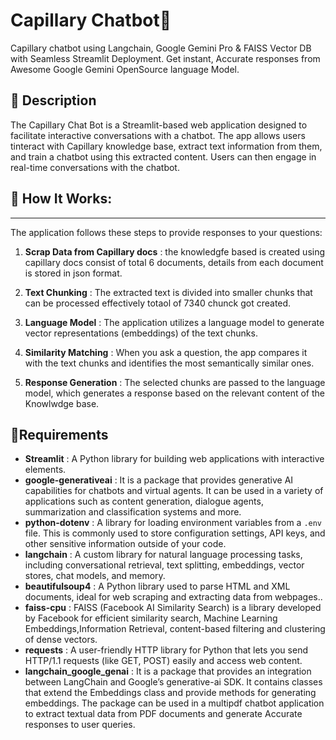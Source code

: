 # Capillary Chatbot🤖

Capillary chatbot using Langchain, Google Gemini Pro &amp; FAISS Vector DB with Seamless Streamlit Deployment. Get instant, Accurate responses from Awesome Google Gemini OpenSource language Model.

## 📝 Description
The Capillary Chat Bot is a Streamlit-based web application designed to facilitate interactive conversations with a chatbot. The app allows users tinteract with Capillary knowledge base, extract text information from them, and train a chatbot using this extracted content. Users can then engage in real-time conversations with the chatbot.



## 🎯 How It Works:
------------


The application follows these steps to provide responses to your questions:

1. **Scrap Data from Capillary docs** : the knowledgfe based is created using capillary docs consist of total 6 documents, details from each document is stored in json format.

2. **Text Chunking** : The extracted text is divided into smaller chunks that can be processed effectively totaol of 7340 chunck got created.

3. **Language Model** : The application utilizes a language model to generate vector representations (embeddings) of the text chunks.

4. **Similarity Matching** : When you ask a question, the app compares it with the text chunks and identifies the most semantically similar ones.

5. **Response Generation** : The selected chunks are passed to the language model, which generates a response based on the relevant content of the Knowlwdge base.


## 🌟Requirements

- **Streamlit** : A Python library for building web applications with interactive elements.
- **google-generativeai** : It is a package that provides generative AI capabilities for chatbots and virtual agents. It can be used in a variety of applications such as content generation, dialogue agents, summarization and classification systems and more.
- **python-dotenv** : A library for loading environment variables from a `.env` file. This is commonly used to store configuration settings, API keys, and other sensitive information outside of your code.
- **langchain** : A custom library for natural language processing tasks, including conversational retrieval, text splitting, embeddings, vector stores, chat models, and memory.
- **beautifulsoup4** : A Python library used to parse HTML and XML documents, ideal for web scraping and extracting data from webpages..
- **faiss-cpu** : FAISS (Facebook AI Similarity Search) is a library developed by Facebook for efficient similarity search, Machine Learning Embeddings,Information Retrieval, content-based filtering and clustering of dense vectors.
- **requests** : A user-friendly HTTP library for Python that lets you send HTTP/1.1 requests (like GET, POST) easily and access web content.
- **langchain_google_genai** : It is a package that provides an integration between LangChain and Google’s generative-ai SDK. It contains classes that extend the Embeddings class and provide methods for generating embeddings. The package can be used in a multipdf chatbot application to extract textual data from PDF documents and generate Accurate responses to user queries.

